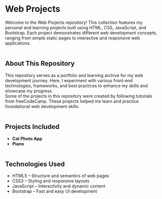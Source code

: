 # Web Projects

Welcome to the Web Projects repository! This collection features my personal and learning projects built using HTML, CSS, JavaScript, and Bootstrap. Each project demonstrates different web development concepts, ranging from simple static pages to interactive and responsive web applications.
</br></br>
## About This Repository
This repository serves as a portfolio and learning archive for my web development journey. Here, I experiment with various front-end technologies, frameworks, and best practices to enhance my skills and showcase my progress. 
</br>Some of the projects in this repository were created by following tutorials from freeCodeCamp. These projects helped me learn and practice foundational web development skills.
</br></br>
## Projects Included
- <b>Cat Photo App</b>
- <b>Piano</b>
</br></br>
## Technologies Used
- HTML5 – Structure and semantics of web pages
- CSS3 – Styling and responsive layouts
- JavaScript – Interactivity and dynamic content
- Bootstrap – Fast and easy UI development
